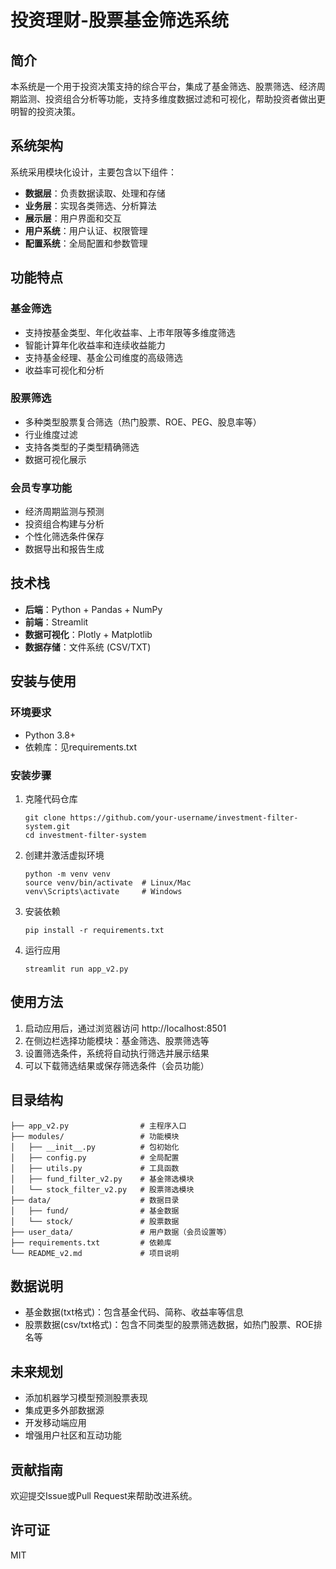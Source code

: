 # 投资理财-股票基金筛选系统

## 简介
本系统是一个用于投资决策支持的综合平台，集成了基金筛选、股票筛选、经济周期监测、投资组合分析等功能，支持多维度数据过滤和可视化，帮助投资者做出更明智的投资决策。

## 系统架构
系统采用模块化设计，主要包含以下组件：
- **数据层**：负责数据读取、处理和存储
- **业务层**：实现各类筛选、分析算法
- **展示层**：用户界面和交互
- **用户系统**：用户认证、权限管理
- **配置系统**：全局配置和参数管理

## 功能特点

### 基金筛选
- 支持按基金类型、年化收益率、上市年限等多维度筛选
- 智能计算年化收益率和连续收益能力
- 支持基金经理、基金公司维度的高级筛选
- 收益率可视化和分析

### 股票筛选
- 多种类型股票复合筛选（热门股票、ROE、PEG、股息率等）
- 行业维度过滤
- 支持各类型的子类型精确筛选
- 数据可视化展示

### 会员专享功能
- 经济周期监测与预测
- 投资组合构建与分析
- 个性化筛选条件保存
- 数据导出和报告生成

## 技术栈
- **后端**：Python + Pandas + NumPy
- **前端**：Streamlit
- **数据可视化**：Plotly + Matplotlib
- **数据存储**：文件系统 (CSV/TXT)

## 安装与使用

### 环境要求
- Python 3.8+
- 依赖库：见requirements.txt

### 安装步骤
1. 克隆代码仓库
   ```
   git clone https://github.com/your-username/investment-filter-system.git
   cd investment-filter-system
   ```

2. 创建并激活虚拟环境
   ```
   python -m venv venv
   source venv/bin/activate  # Linux/Mac
   venv\Scripts\activate     # Windows
   ```

3. 安装依赖
   ```
   pip install -r requirements.txt
   ```

4. 运行应用
   ```
   streamlit run app_v2.py
   ```

## 使用方法
1. 启动应用后，通过浏览器访问 http://localhost:8501
2. 在侧边栏选择功能模块：基金筛选、股票筛选等
3. 设置筛选条件，系统将自动执行筛选并展示结果
4. 可以下载筛选结果或保存筛选条件（会员功能）

## 目录结构
```
├── app_v2.py                # 主程序入口
├── modules/                 # 功能模块
│   ├── __init__.py          # 包初始化
│   ├── config.py            # 全局配置
│   ├── utils.py             # 工具函数
│   ├── fund_filter_v2.py    # 基金筛选模块
│   └── stock_filter_v2.py   # 股票筛选模块
├── data/                    # 数据目录
│   ├── fund/                # 基金数据
│   └── stock/               # 股票数据
├── user_data/               # 用户数据（会员设置等）
├── requirements.txt         # 依赖库
└── README_v2.md             # 项目说明
```

## 数据说明
- 基金数据(txt格式)：包含基金代码、简称、收益率等信息
- 股票数据(csv/txt格式)：包含不同类型的股票筛选数据，如热门股票、ROE排名等

## 未来规划
- 添加机器学习模型预测股票表现
- 集成更多外部数据源
- 开发移动端应用
- 增强用户社区和互动功能

## 贡献指南
欢迎提交Issue或Pull Request来帮助改进系统。

## 许可证
MIT
